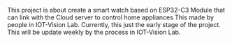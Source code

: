 This project is about create a smart watch based on ESP32-C3 Module that can link with the Cloud server to control home appliances 
This made by people in IOT-Vision Lab. 
Currently, this just the early stage of the project.
This will be update weekly by the process in IOT-Vision Lab.
